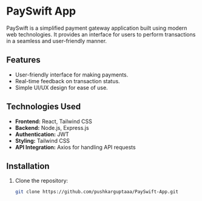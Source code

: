 # PaySwift App

PaySwift is a simplified payment gateway application built using modern web technologies. It provides an interface for users to perform transactions in a seamless and user-friendly manner. 

## Features
- User-friendly interface for making payments.
- Real-time feedback on transaction status.
- Simple UI/UX design for ease of use.

## Technologies Used
- **Frontend:** React, Tailwind CSS
- **Backend:** Node.js, Express.js
- **Authentication:** JWT
- **Styling:** Tailwind CSS
- **API Integration:** Axios for handling API requests

## Installation
1. Clone the repository:
   ```bash
   git clone https://github.com/pushkarguptaaa/PaySwift-App.git
